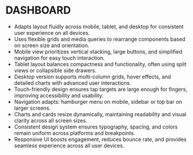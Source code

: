 # DASHBOARD
- Adapts layout fluidly across mobile, tablet, and desktop for consistent user experience on all devices.
- Uses flexible grids and media queries to rearrange components based on screen size and orientation.
- Mobile view prioritizes vertical stacking, large buttons, and simplified navigation for easy touch interaction.
- Tablet layout balances compactness and functionality, often using split views or collapsible side drawers.
- Desktop version supports multi-column grids, hover effects, and detailed charts with advanced user interactions.
- Touch-friendly design ensures tap targets are large enough for fingers, improving accessibility and usability.
- Navigation adapts: hamburger menu on mobile, sidebar or top bar on larger screens.
- Charts and cards resize dynamically, maintaining readability and visual clarity across all screen sizes.
- Consistent design system ensures typography, spacing, and colors remain uniform across platforms and breakpoints.
- Responsive UI boosts engagement, reduces bounce rate, and provides seamless experience across all user devices.
